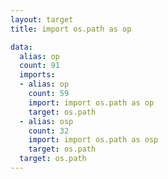 ```yaml
---
layout: target
title: import os.path as op

data:
  alias: op
  count: 91
  imports:
  - alias: op
    count: 59
    import: import os.path as op
    target: os.path
  - alias: osp
    count: 32
    import: import os.path as osp
    target: os.path
  target: os.path
---
```

